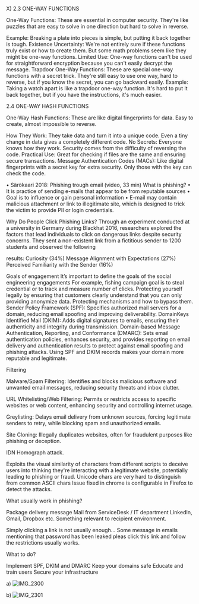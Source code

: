 

X)   2.3 ONE-WAY FUNCTIONS

One-Way Functions: These are essential in computer security. They're like puzzles that are easy to solve in one direction but hard to solve in reverse.

Example: Breaking a plate into pieces is simple, but putting it back together is tough.
Existence Uncertainty: We're not entirely sure if these functions truly exist or how to create them. But some math problems seem like they might be one-way functions.
Limited Use: One-way functions can't be used for straightforward encryption because you can't easily decrypt the message.
Trapdoor One-Way Functions: These are special one-way functions with a secret trick. They're still easy to use one way, hard to reverse, but if you know the secret, you can go backward easily.
Example: Taking a watch apart is like a trapdoor one-way function. It's hard to put it back together, but if you have the instructions, it's much easier.


2.4 ONE-WAY HASH FUNCTIONS

One-Way Hash Functions: These are like digital fingerprints for data. Easy to create, almost impossible to reverse.

How They Work: They take data and turn it into a unique code. Even a tiny change in data gives a completely different code.
No Secrets: Everyone knows how they work. Security comes from the difficulty of reversing the code.
Practical Use: Great for checking if files are the same and ensuring secure transactions.
Message Authentication Codes (MACs): Like digital fingerprints with a secret key for extra security. Only those with the key can check the code.

•	Särökaari 2018: Phishing trough email (video, 33 min)
What is phishing?
•	It is practice of sending e-mails that appear to be from reputable sources 
•	Goal is to influence or gain personal information
•	E-mail may contain malicious attachment or link to illegitimate site, which is designed to trick the victim to provide PII or login credentials.

Why Do People Click Phishing Links?
Through an experiment conducted at a university in Germany during Blackhat 2016, researchers explored the factors that lead individuals to click on dangerous links despite security concerns. They sent a non-existent link from a fictitious sender to 1200 students and observed the following 

results: 
Curiosity (34%) 
Message Alignment with Expectations (27%)
Perceived Familiarity with the Sender (16%)

Goals of engagement 
It’s important to define the goals of the social engineering engagements
For example, fishing campaign goal is to steal credential or to track and measure number of clicks. 
Protecting yourself legally by ensuring that customers clearly understand that you can only providing anonymize data.
Protecting mechanisms and how to bypass them.
Sender Policy Framework (SPF): Specifies authorized mail servers for a domain, reducing email spoofing and improving deliverability.
DomainKeys Identified Mail (DKIM): Adds digital signatures to emails, ensuring their authenticity and integrity during transmission.
Domain-based Message Authentication, Reporting, and Conformance (DMARC): Sets email authentication policies, enhances security, and provides reporting on email delivery and authentication results to protect against email spoofing and phishing attacks. 
Using SPF and DKIM records makes your domain more reputable and legitimate.

Filtering 

Malware/Spam Filtering: Identifies and blocks malicious software and unwanted email messages, reducing security threats and inbox clutter.

URL Whitelisting/Web Filtering: Permits or restricts access to specific websites or web content, enhancing security and controlling internet usage.

Greylisting: Delays email delivery from unknown sources, forcing legitimate senders to retry, while blocking spam and unauthorized emails.

Site Cloning: Illegally duplicates websites, often for fraudulent purposes like phishing or deception.





IDN Homograph attack.

Exploits the visual similarity of characters from different scripts to deceive users into thinking they're interacting with a legitimate website, potentially leading to phishing or fraud.
Unicode chars are very hard to distinguish from common ASCII chars 
Issue fixed in chrome is configurable in Firefox to detect the attacks.

What usually work in phishing?

Package delivery message 
Mail from ServiceDesk / IT department
LinkedIn, Gmail, Dropbox etc.
Something relevant to recipient environment.


Simply clicking a link is not usually enough…
Some message in emails mentioning that password has been leaked pleas click this link and follow the restrictions usually works.


What to do?

Implement SPF, DKIM and DMARC
Keep your domains safe
Educate and train users 
Secure your infrastructure 

 
a)	![IMG_2300](https://github.com/bgs291/information-security-/assets/142784195/5f79a5ec-57c2-4072-a051-ca7a4b4a13b3)

b)	![IMG_2301](https://github.com/bgs291/information-security-/assets/142784195/befa9fba-00ea-43c5-96f7-68a02deb7454)
